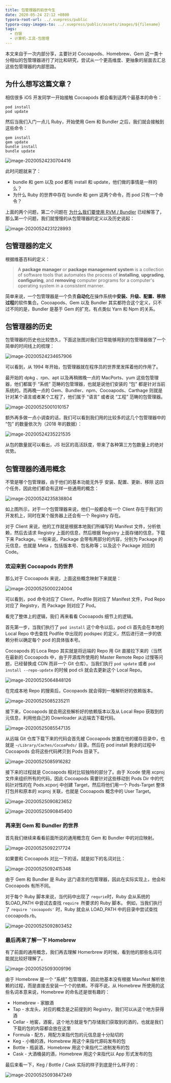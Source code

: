 ```yaml
---
title: 包管理器的前世今生
date: 2020-05-24 22:12 +0800
typora-root-url: ../.vuepress/public
typora-copy-images-to: ../.vuepress/public/assets/images/${filename}
tags: 
  - 白银
  - 计算机-工具-包管理
---
```


本文来自于一次内部分享，主要针对 Cocoapods、Homebrew、Gem 这一类十分相似的包管理器进行了对比和研究，尝试从一个更高维度、更抽象的层面去汇总这些包管理器的内部思路。

<!--more-->

## 为什么想写这篇文章？

相信很多 iOS 开发同学一开始接触 Cocoapods 都会看到这两个最基本的命令：

```shell
pod install
pod update
```

然后当我们入门一点儿 Ruby，开始使用 Gem 和 Bundler 之后，我们就会接触到这些命令：

```shell
gem install
gem update
bundle install
bundle update
```

![image-20200524230704416](/assets/images/2020-05-24-lets-talk-about-package-manager/image-20200524230704416.jpg)

此时问题就来了：

- bundle 和 gem 以及 pod 都有 install 和 update，他们做的事情是一样的么？
- 为什么 Ruby 的世界中存在 bundle 和 gem 这两个命令，而 pod 只有一个命令？

上面的两个问题，第二个问题在 [为什么我们要使用 RVM / Bundler](https://forelax.space/why-we-use-rvm-and-bundler/) 已经解答了，那么第一个问题，我们就慢慢的从包管理器的定义以及历史说起：

![image-20200524231228993](/assets/images/2020-05-24-lets-talk-about-package-manager/image-20200524231228993.jpg)

## 包管理器的定义

根据维基百科的定义：

> A **package manager** or **package management system** is a collection of software tools that automates the process of **installing**, **upgrading**, **configuring**, and **removing** computer programs for a computer's operating system in a consistent manner.

简单来说，一个包管理器是一个负责**自动化**在操作系统中**安装、升级、配置、移除过程**的软件集合。Cocoapods、Gem 以及 Bundler 其实都符合这个定义，只不过不同的是，Bundler 是基于 Gem 的扩充，有点类似 Yarn 和 Npm 的关系。

## 包管理器的历史

包管理器的历史也比较悠久，下面这张图对我们日常能够用到的包管理器做了一个简单的时间线上的梳理：

![image-20200524234657906](/assets/images/2020-05-24-lets-talk-about-package-manager/image-20200524234657906.jpg)

可以看到，从 1994 年开始，包管理器就在程序员的世界里发挥着他的作用了。

最开始的 dpkg 、rpn、apt 以及再稍微晚一点的 MacPorts、yum 这些包管理器，他们都属于 “系统” 范畴的包管理器，也就是说他们安装的 “包” 都是针对当前系统的。而再晚一点的 Gem、Bundler、npm、Cocoapods、Carthage 则就是针对某个语言或者某个工程了，他们属于 “语言” 或者说 “工程” 范畴的包管理器。

![image-20200525001010157](/assets/images/2020-05-24-lets-talk-about-package-manager/image-20200525001010157.jpg)

额外再多做一点小调查的话，我们可以看到我们用的比较多的这几个包管理器中的 “包” 的数量依次为（2018 年的数据）：

![image-20200524235221535](/assets/images/2020-05-24-lets-talk-about-package-manager/image-20200524235221535.jpg)

从包的数量就可以看出，JS 社区的高活跃度，带来了各种第三方包数量上的绝对优势。

## 包管理器的通用概念

不管是哪个包管理器，由于他们的基本功能无外乎 安装、配置、更新、移除 这四个任务，因此他们都会有这样一些通用的概念：

![image-20200524235838804](/assets/images/2020-05-24-lets-talk-about-package-manager/image-20200524235838804.jpg)

如上图所示，对于一个包管理器来说，他们一般都会有一个 Client 存在于我们的开发机上，同时在某个服务器上还会有一个 Registry 存在。

对于 Client 来说，他的工作就是根据本地我们所编写的 Manifest 文件，分析依赖，然后去请求 Registry 上面的信息，然后根据 Registry 上面存储的信息，下载下来 Package。一般来说，Package 会带有两部分的内容，分别为 Package 的元信息，也就是 Meta ，包括版本号、包名称等；以及这个 Package 对应的 Code。

### 欢迎来到 Cocoapods 的世界

那么对于 Cocoapods 来说，上面这些概念映射下来就是：

![image-20200525000224004](/assets/images/2020-05-24-lets-talk-about-package-manager/image-20200525000224004.jpg)

可以看到，pod 命令对应了 Client，Podfile 则对应了 Manifest 文件，Pod Repo 对应了 Registry，而 Package 则对应了 Pod。

看完了整体上的逻辑，我们 再来看看 Cocoapods 细节上的逻辑。

首先第一步，当我们执行了 `pod install` 这个命令以后，pod cli 首先会在本地的 Local Repo 中去查找 Podfile 中出现的 podspec 的定义，然后进行进一步的依赖分析以确定每个 pod 的具体版本号。

Cocoapods 的 Loca Repo 其实就是将远端的 Repo 用 Git 直接拉下来的（当然在最新的 Cocoapods 中，由于开源库所使用的 Master Remote Repo 过慢等问题，已经替换成 CDN 而非一个 Git 仓库）。当我们执行 `pod update` 或者 `pod install --repo-update` 的时候 pod cli 就会去更新这个 Local Repo。

![image-20200525064848126](/assets/images/2020-05-24-lets-talk-about-package-manager/image-20200525064848126.jpg)

在完成本地 Repo 的搜索后，Cocopaods 就会得到一堆解析好的依赖版本。

![image-20200525085235211](/assets/images/2020-05-24-lets-talk-about-package-manager/image-20200525085235211.jpg)

接下来，Cocoapods 就会用这些解析好的依赖版本以及从 Local Repo 获取到的元信息，利用他自己的 Downloader 从远端去下载代码。

![image-20200525085547135](/assets/images/2020-05-24-lets-talk-about-package-manager/image-20200525085547135.jpg)

从远端 Git 仓库下载下来的代码会首先被 Cocoapods 放置在他的缓存目录中，也就是 `~/Library/Caches/CocoaPods/` 目录。然后在 pod install 剩余的过程中 Cocoapods 会将这些代码拷贝到 Pods 目录下。

![image-20200525085916282](/assets/images/2020-05-24-lets-talk-about-package-manager/image-20200525085916282.jpg)

接下来的过程就是 Cocoapods 相对比较独特的部分了。由于 Xcode 使用 xcproj 文件来组织所有的代码，因此 Cocoapods 需要针对这些移动到 Pods Dir 中的代码针对性的在 Pods.xcporj 中创建 Target，然后将他们用一个 Pods-Target 整体打包并和原本的 xcproj 关联，也就是 Cocoapods 概念中的 User Target。

![image-20200525090823652](/assets/images/2020-05-24-lets-talk-about-package-manager/image-20200525090823652.jpg)



![image-20200525090845400](/assets/images/2020-05-24-lets-talk-about-package-manager/image-20200525090845400.jpg)

### 再来到 Gem 和 Bundler 的世界

首先我们继续来看看前面所说的通用概念在 Gem 和 Bundler 中的对应映射。

![image-20200525092217724](/assets/images/2020-05-24-lets-talk-about-package-manager/image-20200525092217724.jpg)

如果要和 Cocoapods 对比一下的话，就是如下的名词对比：

![image-20200525092415348](/assets/images/2020-05-24-lets-talk-about-package-manager/image-20200525092415348.jpg)

由于 Gem 和 Bundler 是 Ruby 这门语言的包管理器，因此在实际实现上，他会和 Cocoapods 有所不同。

对于每个 Ruby 脚本来说，当代码中出现了 `requrie`时，Ruby 会从系统的 $LOAD_PATH 中尝试去查找 `require `所要求的 Ruby 脚本。 例如，当我们执行了 `require 'cocoapods'` 时，Ruby 就会从 LOAD_PATH 中的目录中尝试查找 cocoapods.rb。

![image-20200525092803452](/assets/images/2020-05-24-lets-talk-about-package-manager/image-20200525092803452.jpg)

### 最后再来了解一下 Homebrew

有了前面的通用概念，我们再去理解 Homerbrew 的时候，看到他的那些名词可能就比较好理解了。

![image-20200525093009196](/assets/images/2020-05-24-lets-talk-about-package-manager/image-20200525093009196.jpg)

由于 Homebrew 是一个 “系统” 包管理器，因此他基本没有根据 Manifest 解析依赖的过程，而是直接去安装一个个的依赖。不得不说，从 Homebrew 所使用的这些名词本意来说，Homebrew 的命名还是很有趣的：

- Homebrew - 家酿酒
- Tap - 水龙头，对应的概念是之前提到的 Registry，我们可以从这个地方获得酒
- Cellar - 地窖，酒窖，这个地方就是专门存储我们获取到的酒的，也就是我们下载的包的内容都会放在这里
- Formula - 配方，用配方来指代包的元信息是十分贴切的
- Keg - 小桶的酒，Homebrew 用这个来指代源码发布的包
- Bottle - 瓶装酒，Homebrew 用这个来指代二进制发布的包
- Cask - 大酒桶装的酒，Homebrew 用这个来指代以 App 形式发布的包

最后来看一下，Keg / Bottle / Cask 实际的样子到底是什么样子的：

![image-20200525093847249](/assets/images/2020-05-24-lets-talk-about-package-manager/image-20200525093847249.jpg)
